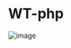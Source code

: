 # WT-php
![image](https://user-images.githubusercontent.com/60499478/125242894-eb318000-e30a-11eb-9ea6-f36906870c3f.png)

